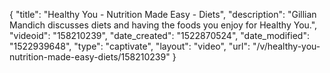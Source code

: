 {
    "title": "Healthy You - Nutrition Made Easy - Diets",
    "description": "Gillian Mandich discusses diets and having the foods you enjoy for Healthy You.",
    "videoid": "158210239",
    "date_created": "1522870524",
    "date_modified": "1522939648",
    "type": "captivate",
    "layout": "video",
    "url": "\/v\/healthy-you-nutrition-made-easy-diets\/158210239"
}